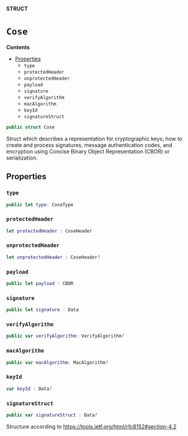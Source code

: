 **STRUCT**

# `Cose`

**Contents**

- [Properties](#properties)
  - `type`
  - `protectedHeader`
  - `unprotectedHeader`
  - `payload`
  - `signature`
  - `verifyAlgorithm`
  - `macAlgorithm`
  - `keyId`
  - `signatureStruct`

```swift
public struct Cose
```

Struct which describes  a representation for cryptographic keys;  how to create and process signatures, message authentication codes, and  encryption using Concise Binary Object Representation (CBOR) or serialization.

## Properties
### `type`

```swift
public let type: CoseType
```

### `protectedHeader`

```swift
let protectedHeader : CoseHeader
```

### `unprotectedHeader`

```swift
let unprotectedHeader : CoseHeader?
```

### `payload`

```swift
public let payload : CBOR
```

### `signature`

```swift
public let signature : Data
```

### `verifyAlgorithm`

```swift
public var verifyAlgorithm: VerifyAlgorithm?
```

### `macAlgorithm`

```swift
public var macAlgorithm: MacAlgorithm?
```

### `keyId`

```swift
var keyId : Data?
```

### `signatureStruct`

```swift
public var signatureStruct : Data?
```

Structure according to https://tools.ietf.org/html/rfc8152#section-4.2
